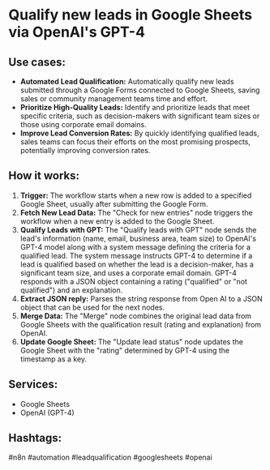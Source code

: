 # Qualify new leads in Google Sheets via OpenAI's GPT-4

## Use cases:

*   **Automated Lead Qualification:** Automatically qualify new leads submitted through a Google Forms connected to Google Sheets, saving sales or community management teams time and effort.
*   **Prioritize High-Quality Leads:** Identify and prioritize leads that meet specific criteria, such as decision-makers with significant team sizes or those using corporate email domains.
*   **Improve Lead Conversion Rates:** By quickly identifying qualified leads, sales teams can focus their efforts on the most promising prospects, potentially improving conversion rates.

## How it works:

1.  **Trigger:** The workflow starts when a new row is added to a specified Google Sheet, usually after submitting the Google Form.
2.  **Fetch New Lead Data:** The "Check for new entries" node triggers the workflow when a new entry is added to the Google Sheet.
3.  **Qualify Leads with GPT:** The "Qualify leads with GPT" node sends the lead's information (name, email, business area, team size) to OpenAI's GPT-4 model along with a system message defining the criteria for a qualified lead. The system message instructs GPT-4 to determine if a lead is qualified based on whether the lead is a decision-maker, has a significant team size, and uses a corporate email domain. GPT-4 responds with a JSON object containing a rating ("qualified" or "not qualified") and an explanation.
4.  **Extract JSON reply:** Parses the string response from Open AI to a JSON object that can be used for the next nodes.
5.  **Merge Data:** The "Merge" node combines the original lead data from Google Sheets with the qualification result (rating and explanation) from OpenAI.
6.  **Update Google Sheet:** The "Update lead status" node updates the Google Sheet with the "rating" determined by GPT-4 using the timestamp as a key.

## Services:

*   Google Sheets
*   OpenAI (GPT-4)

## Hashtags:

#n8n #automation #leadqualification #googlesheets #openai
